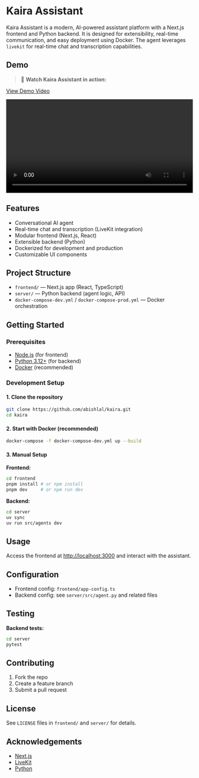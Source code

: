 # Kaira Assistant

Kaira Assistant is a modern, AI-powered assistant platform with a Next.js frontend and Python backend. It is designed for extensibility, real-time communication, and easy deployment using Docker. The agent leverages `livekit` for real-time chat and transcription capabilities.

## Demo

> 🎥 **Watch Kaira Assistant in action:**

[View Demo Video](https://github.com/abishlal/kaira/blob/main/demo/kaira_demo.mp4)

<video width="100%" controls>
  <source src="https://github.com/abishlal/kaira/blob/main/demo/kaira_demo.mp4" type="video/mp4">
  Your browser does not support the video tag.
</video>


## Features
- Conversational AI agent
- Real-time chat and transcription (LiveKit integration)
- Modular frontend (Next.js, React)
- Extensible backend (Python)
- Dockerized for development and production
- Customizable UI components

## Project Structure

- `frontend/` — Next.js app (React, TypeScript)
- `server/` — Python backend (agent logic, API)
- `docker-compose-dev.yml` / `docker-compose-prod.yml` — Docker orchestration

## Getting Started

### Prerequisites
- [Node.js](https://nodejs.org/) (for frontend)
- [Python 3.12+](https://www.python.org/) (for backend)
- [Docker](https://www.docker.com/) (recommended)

### Development Setup

#### 1. Clone the repository
```sh
git clone https://github.com/abishlal/kaira.git
cd kaira
```

#### 2. Start with Docker (recommended)
```sh
docker-compose -f docker-compose-dev.yml up --build
```

#### 3. Manual Setup

**Frontend:**
```sh
cd frontend
pnpm install # or npm install
pnpm dev     # or npm run dev
```

**Backend:**
```sh
cd server
uv sync
uv run src/agents dev
```

## Usage

Access the frontend at [http://localhost:3000](http://localhost:3000) and interact with the assistant.

## Configuration

- Frontend config: `frontend/app-config.ts`
- Backend config: see `server/src/agent.py` and related files

## Testing

**Backend tests:**
```sh
cd server
pytest
```

## Contributing

1. Fork the repo
2. Create a feature branch
3. Submit a pull request

## License

See `LICENSE` files in `frontend/` and `server/` for details.

## Acknowledgements

- [Next.js](https://nextjs.org/)
- [LiveKit](https://livekit.io/)
- [Python](https://www.python.org/)

